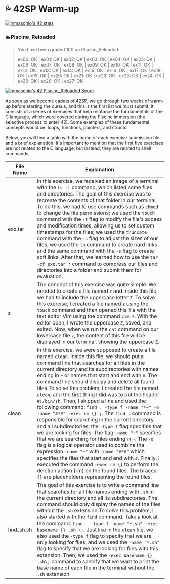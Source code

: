 
# :sweat_drops: 42SP Warm-up 
[![mmaschio's 42 stats](https://badge42.vercel.app/api/v2/clkblnlu7001608l83ar9hs4v/stats?cursusId=60&coalitionId=undefined)](https://github.com/JaeSeoKim/badge42)

### :swimmer:Piscine_Reloaded
<blockquote>You have been graded 100 on Piscine_Reloaded:

ex00: OK | ex01: OK | ex02: OK | ex03: OK | ex04: OK | ex05: OK | ex06: OK | ex07: OK | ex08: OK | ex09: OK | ex10: OK | ex11: OK | ex12: OK | ex13: OK | ex14: OK | ex15: OK | ex16: OK | ex17: OK | ex18: OK | ex19: OK | ex20: OK | ex21: OK | ex22: OK | ex23: OK | ex24: OK | ex25: OK | ex26: OK | ex27: OK </blockquote>

[![mmaschio's 42 Piscine_Reloaded Score](https://badge42.vercel.app/api/v2/clkblnlu7001608l83ar9hs4v/project/3159549)](https://github.com/JaeSeoKim/badge42)

As soon as we become cadets of 42SP, we go through two weeks of warm-up before starting the cursus, and this is the first list we must submit. It consists of a series of exercises that help reinforce the fundamentals of the C language, which were covered during the Piscine immersion (the selective process to enter 42). Some examples of these fundamental concepts would be: loops, functions, pointers, and structs.

Below, you will find a table with the name of each exercise submission file and a brief explanation. It's important to mention that the first five exercises are not related to the C language, but instead, they are related to shell commands.

|File Name | Explanation|
|----------|------------|
|exo.tar   |In this exercise, we received an image of a terminal with the `ls -l` command, which listed some files and directories. The goal of this exercise was to recreate the contents of that folder in our terminal. To do this, we had to use commands such as `chmod` to change the file permissions; we used the `touch` command with the `-t` flag to modify the file's access and modification times, allowing us to set custom timestamps for the files; we used the `truncate` command with the `-s` flag to adjust the sizes of our files; we used the `ln` command to create hard links and the same command with the `-s` flag to create soft links. After that, we learned how to use the `tar -cf exo.tar *` command to compress our files and directories into a folder and submit them for evaluation.|
|z|The concept of this exercise was quite simple. We needed to create a file named `z` and inside this file, we had to include the uppercase letter `Z`. To solve this exercise, I created a file named `z` using the `touch` command and then opened this file with the text editor Vim using the command `vim z`. With the editor open, I wrote the uppercase `Z`, saved, and exited. Now, when we run the `cat` command on our lowercase file `z`, the content of this file will be displayed in our terminal, showing the uppercase `Z`.|
|clean|In this exercise, we were supposed to create a file named `clean`. Inside this file, we should put a command line that searches for all files in the current directory and its subdirectories with names ending in `~` or names that start and end with `#`. The command line should display and delete all found files.To solve this problem, I created the file named `clean`, and the first thing I did was to put the header `#!/bin/sh`. Then, I skipped a line and used the following command: `find . -type f -name "*~" -o -name "#*#" -exec rm {} ;`. The `find .` command is responsible for searching in the current directory and all subdirectories; the `-type f` flag specifies that we are looking for files. The flag `-name "~"` specifies that we are searching for files ending in `~`. The `-o` flag is a logical operator used to combine the expression `-name "~"` with `-name "#*#"` which specifies the files that start and end with `#`. Finally, I executed the command `-exec rm {}` to perform the deletion action (rm) on the found files. The braces `{}` are placeholders representing the found files.|
|find_sh.sh|The goal of this exercise is to write a command line that searches for all file names ending with `.sh` in the current directory and all its subdirectories. The command should only display the names of the files without the `.sh` extension.To solve this problem, i also started with the `find` command. Take a look at the command: `find . -type f -name "*.sh" -exec basename {} .sh \;`. Just like in the `clean` file, we also used the `-type f` flag to specify that we are only looking for files, and we used the `-name "*.sh"` flag to specify that we are looking for files with this extension. Then, we used the `-exec basename {} .sh\;` command to specify that we want to print the base name of each file in the terminal without the `.sh` extension.

